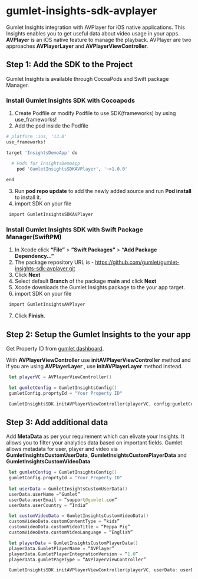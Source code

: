 # gumlet-insights-sdk-avplayer

Gumlet Insights integration with AVPlayer for iOS native applications. This Insights enables you to get useful data about video usage in your apps. **AVPlayer** is an iOS native feature to manage the playback. AVPlayer are two approaches **AVPlayerLayer** and **AVPlayerViewController**.

## Step 1: Add the SDK to the Project
Gumlet Insights is available through CocoaPods and Swift package Manager.

### Install Gumlet Insights SDK with Cocoapods
 1. Create Podfile or modify Podfile to use SDK(frameworks) by using use_frameworks!
 2. Add the pod inside the Podfile
```sh
# platform :ios, '13.0'
use_frameworks!

target 'InsightsDemoApp' do

  # Pods for InsightsDemoApp
	pod 'GumletInsightsSDKAVPlayer', '~>1.0.0'
    
end

  ```
 3. Run **pod repo update** to add the newly added source and run **Pod install** to install it.
 4. import SDK on your file
  ```sh
   import GumletInsightsSDKAVPlayer
  ```
  
### Install Gumlet Insights SDK with Swift Package Manager(SwiftPM)
 
1. In Xcode click **“File”** > **”Swift Packages”** > **“Add Package Dependency…”**
2. The package repository URL is - https://github.com/gumlet/gumlet-insights-sdk-avplayer.git
3. Click **Next**
4. Select default **Branch** of the package **main** and click **Next**
5. Xcode downloads the Gumlet Insights package to the your app target.
6. import SDK on your file
  ```sh
   import GumletInsightsAVPlayer
  ```
7. Click **Finish**.

## Step 2: Setup the Gumlet Insights to the your app
Get Property ID from [gumlet dashboard](https://www.gumlet.com/dashboard/video/insights/properties).

With **AVPlayerViewController** use **initAVPlayerViewController** method and if you are using  **AVPlayerLayer** , use **initAVPlayerLayer** method instead.

```swift
 let playerVC = AVPlayerViewController()

 let gumletConfig = GumletInsightsConfig()
 gumletConfig.proprtyId = "Your Property ID"

 GumletInsightsSDK.initAVPlayerViewController(playerVC, config:gumletConfig)
```

## Step 3: Add additional data

Add **MetaData** as per your requirement which can elivate your Insights. It allows you to filter your analytics data based on important fields. Gumlet allows metadata for user, player and video via **GumletInsightsCustomUserData**, **GumletInsightsCustomPlayerData** and  **GumletInsightsCustomVideoData**

```swift
 let gumletConfig = GumletInsightsConfig()
 gumletConfig.proprtyId = "Your Property ID"
 
 let userData = GumletInsightsCustomUserData()
 userData.userName =“Gumlet”
 userData.userEmail = “support@gumlet.com”
 userData.userCountry = “India”

 let customVideoData = GumletInsightsCustomVideoData()
 customVideoData.customContentType = “kids”
 customVideoData.customVideoTitle = “Peppa Pig”
 customVideoData.customVideoLanguage = “English”

 let playerData = GumletInsightsCustomPlayerData()
 playerData.GumletPlayerName = “AVPlayer”  
 playerData.GumletPlayerIntegrationVersion = “1.0”
 playerData.gumletPageType = “AVPlayerViewController” 

 GumletInsightsSDK.initAVPlayerViewController(playerVC, userData: userData, customPlayerData: playerData, customVideoData: customVideoData, config: gumletConfig)
```
